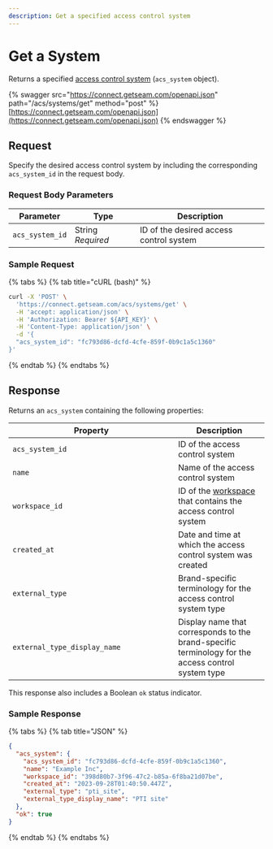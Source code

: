 ```yaml
---
description: Get a specified access control system
---
```


# Get a System

Returns a specified [access control system](../../../products/access-systems/) (`acs_system` object).

{% swagger src="https://connect.getseam.com/openapi.json" path="/acs/systems/get" method="post" %}
[https://connect.getseam.com/openapi.json](https://connect.getseam.com/openapi.json)
{% endswagger %}

## Request

Specify the desired access control system by including the corresponding `acs_system_id` in the request body.

### Request Body Parameters

<table><thead><tr><th>Parameter</th><th width="112.33333333333331">Type</th><th>Description</th></tr></thead><tbody><tr><td><code>acs_system_id</code></td><td>String<br><em>Required</em></td><td>ID of the desired access control system</td></tr></tbody></table>

### Sample Request

{% tabs %}
{% tab title="cURL (bash)" %}
```bash
curl -X 'POST' \
  'https://connect.getseam.com/acs/systems/get' \
  -H 'accept: application/json' \
  -H 'Authorization: Bearer ${API_KEY}' \
  -H 'Content-Type: application/json' \
  -d '{
  "acs_system_id": "fc793d86-dcfd-4cfe-859f-0b9c1a5c1360"
}'
```
{% endtab %}
{% endtabs %}



## Response

Returns an `acs_system` containing the following properties:

<table><thead><tr><th width="310">Property</th><th>Description</th></tr></thead><tbody><tr><td><code>acs_system_id</code></td><td>ID of the access control system</td></tr><tr><td><code>name</code></td><td>Name of the access control system</td></tr><tr><td><code>workspace_id</code></td><td>ID of the <a href="../../../core-concepts/workspaces.md">workspace</a> that contains the access control system</td></tr><tr><td><code>created_at</code></td><td>Date and time at which the access control system was created</td></tr><tr><td><code>external_type</code></td><td>Brand-specific terminology for the access control system type</td></tr><tr><td><code>external_type_display_name</code></td><td>Display name that corresponds to the brand-specific terminology for the access control system type</td></tr></tbody></table>

This response also includes a Boolean `ok` status indicator.

### Sample Response

{% tabs %}
{% tab title="JSON" %}
```json
{
  "acs_system": {
    "acs_system_id": "fc793d86-dcfd-4cfe-859f-0b9c1a5c1360",
    "name": "Example Inc",
    "workspace_id": "398d80b7-3f96-47c2-b85a-6f8ba21d07be",
    "created_at": "2023-09-28T01:40:50.447Z",
    "external_type": "pti_site",
    "external_type_display_name": "PTI site"
  },
  "ok": true
}
```
{% endtab %}
{% endtabs %}
